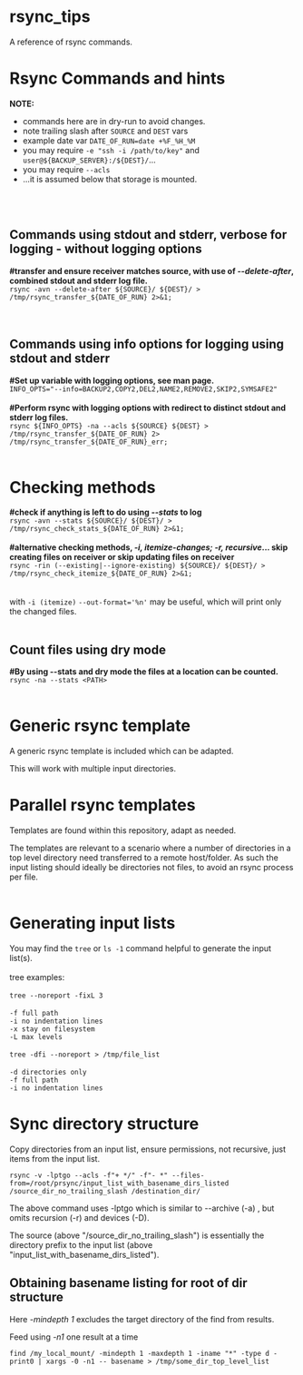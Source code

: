# rsync_tips
A reference of rsync commands.

<h1>Rsync Commands and hints</h1>

<b>NOTE:</b>
- commands here are in dry-run to avoid changes. 
- note trailing slash after ``SOURCE`` and ``DEST`` vars
- example date var ``DATE_OF_RUN=date +%F_%H_%M``
- you may require ``-e "ssh -i /path/to/key"`` and ``user@${BACKUP_SERVER}:/${DEST}/``...
- you may require ``--acls``
- ...it is assumed below that storage is mounted.
<br>
<br>
<h2>Commands using stdout and stderr, verbose for logging - without logging options</h2>

<b>#transfer and ensure receiver matches source, with use of <i>--delete-after</i>, combined stdout and stderr log file.</b><br>
``rsync -avn --delete-after ${SOURCE}/ ${DEST}/ > /tmp/rsync_transfer_${DATE_OF_RUN} 2>&1;``<br>
<br>
<br>
<h2>Commands using info options for logging using stdout and stderr</h2>

<b>#Set up variable with logging options, see man page.</b><br>
``INFO_OPTS="--info=BACKUP2,COPY2,DEL2,NAME2,REMOVE2,SKIP2,SYMSAFE2"``
<br>
<br>
<b>#Perform rsync with logging options with redirect to distinct stdout and stderr log files.</b><br>
``rsync ${INFO_OPTS} -na --acls ${SOURCE} ${DEST} > /tmp/rsync_transfer_${DATE_OF_RUN} 2> /tmp/rsync_transfer_${DATE_OF_RUN}_err;``
<br>
<br>
<h1>Checking methods</h1>

<b>#check if anything is left to do using <i>--stats</i> to log</b><br>
``rsync -avn --stats ${SOURCE}/ ${DEST}/ > /tmp/rsync_check_stats_${DATE_OF_RUN} 2>&1;``<br>
<br>
<b>#alternative checking methods, <i>-i, itemize-changes; -r, recursive</i>... skip creating files on receiver or skip updating files on receiver</b><br>
``rsync -rin (--existing|--ignore-existing) ${SOURCE}/ ${DEST}/ > /tmp/rsync_check_itemize_${DATE_OF_RUN} 2>&1;``<br>
<br>
<br>
with ``-i (itemize)`` ``--out-format='%n'`` may be useful, which will print only the changed files.
<br>
<br>
<h2>Count files using dry mode</h2>

<b>#By using --stats and dry mode the files at a location can be counted.</b><br>
``rsync -na --stats <PATH>``
<br>
<br>

<h1>Generic rsync template</h1>

A generic rsync template is included which can be adapted.

This will work with multiple input directories.

<h1>Parallel rsync templates</h1>

Templates are found within this repository, adapt as needed.

The templates are relevant to a scenario where a number of directories in a top level directory need transferred to a remote host/folder. As such the input listing should ideally be directories not files, to avoid an rsync process per file.
<br>
<br>
<h1>Generating input lists</h1>

You may find the ``tree`` or ``ls -1`` command helpful to generate the input list(s).
<br>
<br>
tree examples:<br>
<br>
``tree --noreport -fixL 3``
<br>
<br>``-f full path``
<br>``-i no indentation lines``
<br>``-x stay on filesystem``
<br>``-L max levels``
<br>
<br>
``tree -dfi --noreport > /tmp/file_list``
<br>
<br>``-d directories only``
<br>``-f full path``
<br>``-i no indentation lines``
<br>

<h1>Sync directory structure</h1>

Copy directories from an input list, ensure permissions, not recursive, just items from the input list.

``rsync -v -lptgo --acls -f"+ */" -f"- *" --files-from=/root/prsync/input_list_with_basename_dirs_listed /source_dir_no_trailing_slash /destination_dir/``

The above command uses -lptgo which is similar to --archive (-a) , but omits recursion (-r) and devices (-D).

The source (above "/source_dir_no_trailing_slash") is essentially the directory prefix to the input list (above "input_list_with_basename_dirs_listed").

<h2>Obtaining basename listing for root of dir structure</h2>

Here <i>-mindepth 1</i> excludes the target directory of the find from results.

Feed using <i>-n1</i> one result at a time

``find /my_local_mount/ -mindepth 1 -maxdepth 1 -iname "*" -type d -print0 | xargs -0 -n1 -- basename > /tmp/some_dir_top_level_list``



